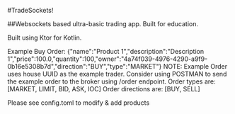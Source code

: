 
#TradeSockets! 

##Websockets based ultra-basic trading app. Built for education.

Built using Ktor for Kotlin.

Example Buy Order:
{"name":"Product 1","description":"Description 1","price":100.0,"quantity":100,"owner":"4a74f039-4976-4290-a9f9-0b16e5308b7d","direction":"BUY","type":"MARKET"}
NOTE: Example Order uses house UUID as the example trader. Consider using POSTMAN to send the example order to the broker using /order endpoint.
Order types are: [MARKET, LIMIT, BID, ASK, IOC]
Order directions are: [BUY, SELL]

Please see config.toml to modify & add products
